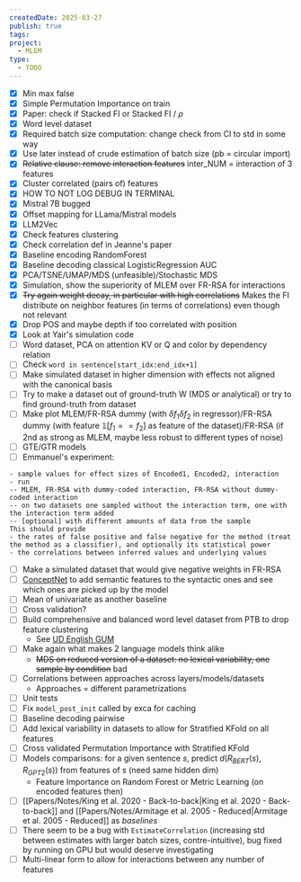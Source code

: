 ```yaml
---
createdDate: 2025-03-27
publish: true
tags: 
project:
  - MLEM
type:
  - TODO
---
```

- [x] Min max false 
- [x] Simple Permutation Importance on train
- [x] Paper: check if Stacked FI or Stacked FI / $\rho$
- [x] Word level dataset
- [x] Required batch size computation: change check from CI to std in some way
- [x] Use later instead of crude estimation of batch size (pb = circular import)
- [x] ~~Relative clause: remove interaction features~~ inter_NUM = interaction of 3 features
- [x] Cluster correlated (pairs of) features
- [x] HOW TO NOT LOG DEBUG IN TERMINAL
- [x] Mistral 7B bugged
- [x] Offset mapping for LLama/Mistral models
- [x] LLM2Vec
- [x] Check features clustering
- [x] Check correlation def in Jeanne's paper
- [x] Baseline encoding RandomForest
- [x] Baseline decoding classical LogisticRegression AUC
- [x] PCA/TSNE/UMAP/MDS (unfeasible)/Stochastic MDS
- [x] Simulation, show the superiority of MLEM over FR-RSA for interactions 
- [x] ~~Try again weight decay, in particular with high correlations~~ Makes the FI distribute on neighbor features (in terms of correlations) even though not relevant
- [x] Drop POS and maybe depth if too correlated with position
- [x] Look at Yair's simulation code
- [ ] Word dataset, PCA on attention KV or Q and color by dependency relation
- [ ] Check `word in sentence[start_idx:end_idx+1]`
- [ ] Make simulated dataset in higher dimension with effects not aligned with the canonical basis
- [ ] Try to make a dataset out of ground-truth W (MDS or analytical) or try to find ground-truth from dataset
- [ ] Make plot MLEM/FR-RSA dummy (with $\delta f_1 \delta f_2$ in regressor)/FR-RSA dummy (with feature $\mathbb{1}[f_1==f_2]$ as feature of the dataset)/FR-RSA (if 2nd as strong as MLEM, maybe less robust to different types of noise)
- [ ] GTE/GTR models
- [ ] Emmanuel's experiment:
```
- sample values for effect sizes of Encoded1, Encoded2, interaction
- run 
-- MLEM, FR-RSA with dummy-coded interaction, FR-RSA without dummy-coded interaction
-- on two datasets one sampled without the interaction term, one with the interaction term added
-- [optional] with different amounts of data from the sample
This should provide
- the rates of false positive and false negative for the method (treat the method as a classifier), and optionally its statistical power
- the correlations between inferred values and underlying values
```
- [ ] Make a simulated dataset that would give negative weights in FR-RSA
- [ ] [ConceptNet](https://conceptnet.io/) to add semantic features to the syntactic ones and see which ones are picked up by the model
- [ ] Mean of univariate as another baseline
- [ ] Cross validation?
- [ ] Build comprehensive and balanced word level dataset from PTB to drop feature clustering
	- See [UD English GUM](https://universaldependencies.org/treebanks/en_gum/index.html)
- [ ] Make again what makes 2 language models think alike
	- ~~MDS on reduced version of a dataset: no lexical variability, one sample by condition~~ bad
- [ ] Correlations between approaches across layers/models/datasets
	- Approaches = different parametrizations
- [ ] Unit tests
- [ ] Fix `model_post_init` called by exca for caching
- [ ] Baseline decoding pairwise
- [ ] Add lexical variability in datasets to allow for Stratified KFold on all features
- [ ] Cross validated Permutation Importance with Stratified KFold
- [ ] Models comparisons: for a given sentence $s$, predict $d(R_{BERT}(s),R_{GPT2}(s))$ from features of $s$ (need same hidden dim)
	- Feature Importance on Random Forest or Metric Learning (on encoded features then) 
- [ ] [[Papers/Notes/King et al. 2020 - Back-to-back|King et al. 2020 - Back-to-back]] and [[Papers/Notes/Armitage et al. 2005 - Reduced|Armitage et al. 2005 - Reduced]] as *baselines*
- [ ] There seem to be a bug with `EstimateCorrelation` (increasing std between estimates with larger batch sizes, contre-intuitive), bug fixed by running on GPU but would deserve investigating
- [ ] Multi-linear form to allow for interactions between any number of features